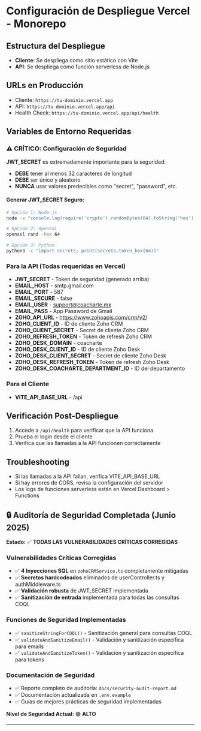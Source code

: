 # Configuración de Despliegue Vercel - Monorepo

## Estructura del Despliegue

- **Cliente**: Se despliega como sitio estático con Vite
- **API**: Se despliega como función serverless de Node.js

## URLs en Producción

- Cliente: `https://tu-dominio.vercel.app`
- API: `https://tu-dominio.vercel.app/api`
- Health Check: `https://tu-dominio.vercel.app/api/health`

## Variables de Entorno Requeridas

### ⚠️ CRÍTICO: Configuración de Seguridad

**JWT_SECRET** es extremadamente importante para la seguridad:
- **DEBE** tener al menos 32 caracteres de longitud
- **DEBE** ser único y aleatorio 
- **NUNCA** usar valores predecibles como "secret", "password", etc.

#### Generar JWT_SECRET Seguro:
```bash
# Opción 1: Node.js
node -e "console.log(require('crypto').randomBytes(64).toString('hex'))"

# Opción 2: OpenSSL  
openssl rand -hex 64

# Opción 3: Python
python3 -c "import secrets; print(secrets.token_hex(64))"
```

### Para la API (Todas requeridas en Vercel)
- **JWT_SECRET** - Token de seguridad (generado arriba)
- **EMAIL_HOST** - smtp.gmail.com
- **EMAIL_PORT** - 587
- **EMAIL_SECURE** - false
- **EMAIL_USER** - support@coacharte.mx
- **EMAIL_PASS** - App Password de Gmail
- **ZOHO_API_URL** - https://www.zohoapis.com/crm/v2/
- **ZOHO_CLIENT_ID** - ID de cliente Zoho CRM
- **ZOHO_CLIENT_SECRET** - Secret de cliente Zoho CRM
- **ZOHO_REFRESH_TOKEN** - Token de refresh Zoho CRM
- **ZOHO_DESK_DOMAIN** - coacharte
- **ZOHO_DESK_CLIENT_ID** - ID de cliente Zoho Desk
- **ZOHO_DESK_CLIENT_SECRET** - Secret de cliente Zoho Desk
- **ZOHO_DESK_REFRESH_TOKEN** - Token de refresh Zoho Desk
- **ZOHO_DESK_COACHARTE_DEPARTMENT_ID** - ID del departamento

### Para el Cliente
- **VITE_API_BASE_URL** - /api

## Verificación Post-Despliegue

1. Accede a `/api/health` para verificar que la API funciona
2. Prueba el login desde el cliente
3. Verifica que las llamadas a la API funcionen correctamente

## Troubleshooting

- Si las llamadas a la API fallan, verifica VITE_API_BASE_URL
- Si hay errores de CORS, revisa la configuración del servidor
- Los logs de funciones serverless están en Vercel Dashboard > Functions

## 🔒 Auditoría de Seguridad Completada (Junio 2025)

**Estado:** ✅ **TODAS LAS VULNERABILIDADES CRÍTICAS CORREGIDAS**

### Vulnerabilidades Críticas Corregidas

- ✅ **4 Inyecciones SQL** en `zohoCRMService.ts` completamente mitigadas
- ✅ **Secretos hardcodeados** eliminados de userController.ts y authMiddleware.ts
- ✅ **Validación robusta** de JWT_SECRET implementada
- ✅ **Sanitización de entrada** implementada para todas las consultas COQL

### Funciones de Seguridad Implementadas

- ✅ `sanitizeStringForCOQL()` - Sanitización general para consultas COQL
- ✅ `validateAndSanitizeEmail()` - Validación y sanitización específica para emails
- ✅ `validateAndSanitizeToken()` - Validación y sanitización específica para tokens

### Documentación de Seguridad

- ✅ Reporte completo de auditoría: `docs/security-audit-report.md`
- ✅ Documentación actualizada en `.env.example`
- ✅ Guías de mejores prácticas de seguridad implementadas

**Nivel de Seguridad Actual:** 🟢 **ALTO**

---
